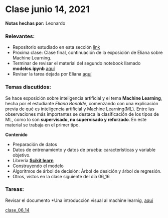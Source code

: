 # Clase junio 14, 2021
**Notas hechas por:** Leonardo

### Relevantes:
* Repositorio estudiado en esta sección [link](https://github.com/bonaldee/ProyectoModelado_ElianaBonalde)
* Proxima clase: Clase final, continuación de la exposición de Eliana sobre Machine Learning.
* Terminar de revisar el material del segundo notebook llamado **modelos.ipynb** [aquí](https://github.com/bonaldee/ProyectoModelado_ElianaBonalde/blob/main/codigo/modelos.ipynb)
* Revisar la tarea dejada por Eliana [aquí](https://github.com/bonaldee/ProyectoModelado_ElianaBonalde/blob/main/codigo/tarea.ipynb)
### Temas discutidos:
Se hace exposición sobre inteligencia artificial y el tema **Machine Learning**, hecha por el estudiante *Eliana Bonalde*, comenzando con una explicación previa de qué es inteligencia artificial y Machine Learning(ML). Entre las observaciones más importantes se destaca la clasificación de los tipos de ML, como lo son **supervisado, no supervisado y reforzado**. En este material se trabaja en el primer tipo. 

**Contenido**
*	Preparación de datos
*	Datos de entrenamiento y datos de prueba: características y variable objetivo.
*	Librería [**Scikit learn**](https://scikit-learn.org/stable/index.html)
*	Construyendo el modelo 
*	Algoritmos de árbol de decisión: Árbol de desición y árbol de regresión.
* Otros, vistos en la clase siguiente del día 06_16

### Tareas:

Revisar el documento *Una introducción visual al machine learnig, [aquí](http://www.r2d3.us/una-introduccion-visual-al-machine-learning-1/) 

[clase_06_14](https://drive.google.com/drive/folders/1LJMqCAF1KSpKGu0x-aHJytd42s_L8TSw?usp=sharing)‌

